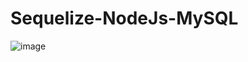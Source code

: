 # Sequelize-NodeJs-MySQL
![image](https://github.com/masudfcs1/Sequelize-NodeJs-MySQL/assets/57311382/e74e2f95-c85e-41cf-a2b5-b15504e6040e)
